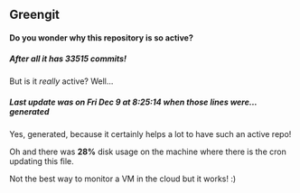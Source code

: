 ## Greengit

#### Do you wonder why this repository is so active?

##### After all it has 33515 commits!

But is it *really* active? Well...

##### Last update was on Fri Dec 9 at 8:25:14 when those lines were... generated

Yes, generated, because it certainly helps a lot to have such an active repo!

Oh and there was **28%** disk usage on the machine
where there is the cron updating this file.

Not the best way to monitor a VM in the cloud but it works! :)
